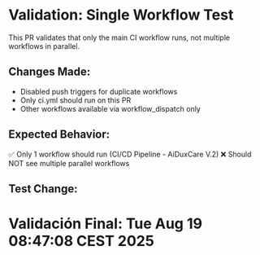 # Validation: Single Workflow Test

This PR validates that only the main CI workflow runs, not multiple workflows in parallel.

## Changes Made:
- Disabled push triggers for duplicate workflows
- Only ci.yml should run on this PR
- Other workflows available via workflow_dispatch only

## Expected Behavior:
✅ Only 1 workflow should run (CI/CD Pipeline - AiDuxCare V.2)
❌ Should NOT see multiple parallel workflows

## Test Change:

# Validación Final: Tue Aug 19 08:47:08 CEST 2025
